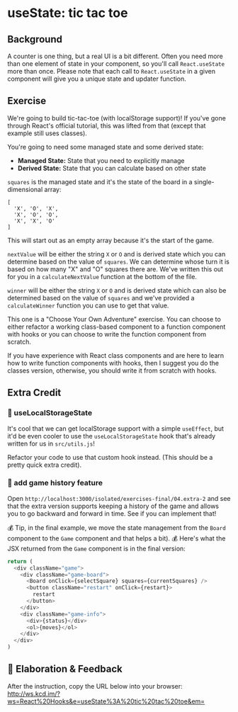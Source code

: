 # useState: tic tac toe

## Background

A counter is one thing, but a real UI is a bit different. Often you need more
than one element of state in your component, so you'll call `React.useState`
more than once. Please note that each call to `React.useState` in a given
component will give you a unique state and updater function.

## Exercise

We're going to build tic-tac-toe (with localStorage support)! If you've gone
through React's official tutorial, this was lifted from that (except that
example still uses classes).

You're going to need some managed state and some derived state:

- **Managed State:** State that you need to explicitly manage
- **Derived State:** State that you can calculate based on other state

`squares` is the managed state and it's the state of the board in a
single-dimensional array:

```
[
  'X', 'O', 'X',
  'X', 'O', 'O',
  'X', 'X', 'O'
]
```

This will start out as an empty array because it's the start of the game.

`nextValue` will be either the string `X` or `O` and is derived state which you
can determine based on the value of `squares`. We can determine whose turn it is
based on how many "X" and "O" squares there are. We've written this out for you
in a `calculateNextValue` function at the bottom of the file.

`winner` will be either the string `X` or `O` and is derived state which can
also be determined based on the value of `squares` and we've provided a
`calculateWinner` function you can use to get that value.

This one is a "Choose Your Own Adventure" exercise. You can choose to either
refactor a working class-based component to a function component with hooks or
you can choose to write the function component from scratch.

If you have experience with React class components and are here to learn how to
write function components with hooks, then I suggest you do the classes version,
otherwise, you should write it from scratch with hooks.

## Extra Credit

### 💯 useLocalStorageState

It's cool that we can get localStorage support with a simple `useEffect`, but
it'd be even cooler to use the `useLocalStorageState` hook that's already
written for us in `src/utils.js`!

Refactor your code to use that custom hook instead. (This should be a pretty
quick extra credit).

### 💯 add game history feature

Open `http://localhost:3000/isolated/exercises-final/04.extra-2` and see that
the extra version supports keeping a history of the game and allows you to go
backward and forward in time. See if you can implement that!

💰 Tip, in the final example, we move the state management from the `Board`
component to the `Game` component and that helps a bit). 💰 Here's what the JSX
returned from the `Game` component is in the final version:

```javascript
return (
  <div className="game">
    <div className="game-board">
      <Board onClick={selectSquare} squares={currentSquares} />
      <button className="restart" onClick={restart}>
        restart
      </button>
    </div>
    <div className="game-info">
      <div>{status}</div>
      <ol>{moves}</ol>
    </div>
  </div>
)
```

## 🦉 Elaboration & Feedback

After the instruction, copy the URL below into your browser:
http://ws.kcd.im/?ws=React%20Hooks&e=useState%3A%20tic%20tac%20toe&em=
